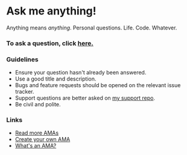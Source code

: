 # Ask me anything!



Anything means *anything*. Personal questions. Life. Code. Whatever.


### To ask a question, click [here.](https://github.com/thetechrobo/ama/issues)


### Guidelines

- Ensure your question hasn't already been answered.
- Use a good title and description.
- Bugs and feature requests should be opened on the relevant issue tracker.
- Support questions are better asked on [my support repo](https://github.com/thetechrobo/support/).
- Be civil and polite.

### Links

- [Read more AMAs](https://github.com/sindresorhus/amas)
- [Create your own AMA](https://github.com/sindresorhus/amas/blob/master/create-ama.md)
- [What's an AMA?](https://en.wikipedia.org/wiki//r/IAmA)
